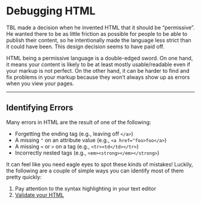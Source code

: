 # Debugging HTML

TBL made a decision when he invented HTML that it should be “permissive”. He wanted there to be as little friction as possible for people to be able to publish their content, so he intentionally made the language less strict than it could have been. This design decision seems to have paid off.

HTML being a permissive language is a double-edged sword. On one hand, it means your content is likely to be at least mostly usable/readable even if your markup is not perfect. On the other hand, it can be harder to find and fix problems in your markup because they won’t always show up as errors when you view your pages.

------

## Identifying Errors

Many errors in HTML are the result of one of the following:

- Forgetting the ending tag (e.g., leaving off `</a>`)
- A missing `"` on an attribute value (e.g., `<a href="foo>foo</a>`)
- A missing `<` or `>` on a tag (e.g., `<tr><td</td></tr>`)
- Incorrectly nested tags (e.g., `<em><strong></em></strong>`)

It can feel like you need eagle eyes to spot these kinds of mistakes! Luckily, the following are a couple of simple ways you can identify most of them pretty quickly:

1. Pay attention to the syntax highlighting in your text editor
1. [Validate your HTML](https://validator.w3.org)
